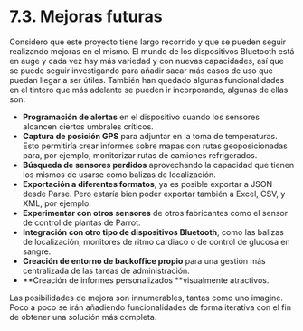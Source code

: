 # 7.3. Mejoras futuras

Considero que este proyecto tiene largo recorrido y que se pueden seguir realizando mejoras en el mismo. El mundo de los dispositivos Bluetooth está en auge y cada vez hay más variedad y con nuevas capacidades, así que se puede seguir investigando para añadir sacar más casos de uso que puedan llegar a ser útiles. También han quedado algunas funcionalidades en el tintero que más adelante se pueden ir incorporando, algunas de ellas son:

- **Programación de alertas** en el dispositivo cuando los sensores alcancen ciertos umbrales críticos.
- **Captura de posición GPS** para adjuntar en la toma de temperaturas. Esto permitiría crear informes sobre mapas con rutas geoposicionadas para, por ejemplo, monitorizar rutas de camiones refrigerados.
- **Búsqueda de sensores perdidos** aprovechando la capacidad que tienen los mismos de usarse como balizas de localización.
- **Exportación a diferentes formatos**, ya es posible exportar a JSON desde Parse. Pero estaría bien poder exportar también a Excel, CSV, y XML, por ejemplo.
- **Experimentar con otros sensores** de otros fabricantes como el sensor de control de plantas de Parrot.
- **Integración con otro tipo de dispositivos Bluetooth**, como las balizas de localización, monitores de ritmo cardiaco o de control de glucosa en sangre.
- **Creación de entorno de backoffice propio** para una gestión más centralizada de las tareas de administración.
- **Creación de informes personalizados **visualmente atractivos.


Las posibilidades de mejora son innumerables, tantas como uno imagine. Poco a poco se irán añadiendo funcionalidades de forma iterativa con el fin de obtener una solución más completa.